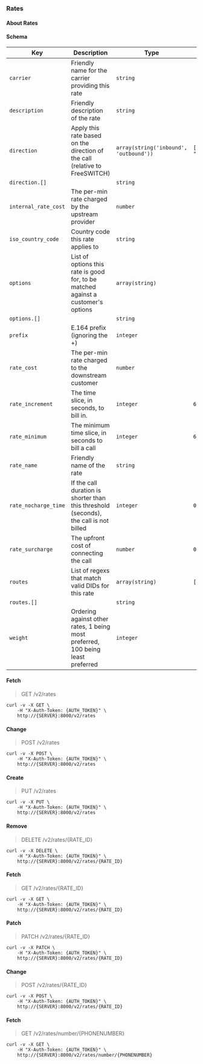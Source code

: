 ### Rates

#### About Rates

#### Schema

Key | Description | Type | Default | Required
--- | ----------- | ---- | ------- | --------
`carrier` | Friendly name for the carrier providing this rate | `string` |   | `false`
`description` | Friendly description of the rate | `string` |   | `false`
`direction` | Apply this rate based on the direction of the call (relative to FreeSWITCH) | `array(string('inbound', 'outbound'))` | `["inbound", "outbound"]` | `false`
`direction.[]` |   | `string` |   | `false`
`internal_rate_cost` | The per-min rate charged by the upstream provider | `number` |   | `false`
`iso_country_code` | Country code this rate applies to | `string` |   | `false`
`options` | List of options this rate is good for, to be matched against a customer's options | `array(string)` |   | `false`
`options.[]` |   | `string` |   | `false`
`prefix` | E.164 prefix (ignoring the +) | `integer` |   | `true`
`rate_cost` | The per-min rate charged to the downstream customer | `number` |   | `true`
`rate_increment` | The time slice, in seconds, to bill in. | `integer` | `60` | `false`
`rate_minimum` | The minimum time slice, in seconds to bill a call | `integer` | `60` | `false`
`rate_name` | Friendly name of the rate | `string` |   | `false`
`rate_nocharge_time` | If the call duration is shorter than this threshold (seconds), the call is not billed | `integer` | `0` | `false`
`rate_surcharge` | The upfront cost of connecting the call | `number` | `0` | `false`
`routes` | List of regexs that match valid DIDs for this rate | `array(string)` | `[]` | `false`
`routes.[]` |   | `string` |   | `false`
`weight` | Ordering against other rates, 1 being most preferred, 100 being least preferred | `integer` |   | `false`


#### Fetch

> GET /v2/rates

```shell
curl -v -X GET \
    -H "X-Auth-Token: {AUTH_TOKEN}" \
    http://{SERVER}:8000/v2/rates
```

#### Change

> POST /v2/rates

```shell
curl -v -X POST \
    -H "X-Auth-Token: {AUTH_TOKEN}" \
    http://{SERVER}:8000/v2/rates
```

#### Create

> PUT /v2/rates

```shell
curl -v -X PUT \
    -H "X-Auth-Token: {AUTH_TOKEN}" \
    http://{SERVER}:8000/v2/rates
```

#### Remove

> DELETE /v2/rates/{RATE_ID}

```shell
curl -v -X DELETE \
    -H "X-Auth-Token: {AUTH_TOKEN}" \
    http://{SERVER}:8000/v2/rates/{RATE_ID}
```

#### Fetch

> GET /v2/rates/{RATE_ID}

```shell
curl -v -X GET \
    -H "X-Auth-Token: {AUTH_TOKEN}" \
    http://{SERVER}:8000/v2/rates/{RATE_ID}
```

#### Patch

> PATCH /v2/rates/{RATE_ID}

```shell
curl -v -X PATCH \
    -H "X-Auth-Token: {AUTH_TOKEN}" \
    http://{SERVER}:8000/v2/rates/{RATE_ID}
```

#### Change

> POST /v2/rates/{RATE_ID}

```shell
curl -v -X POST \
    -H "X-Auth-Token: {AUTH_TOKEN}" \
    http://{SERVER}:8000/v2/rates/{RATE_ID}
```

#### Fetch

> GET /v2/rates/number/{PHONENUMBER}

```shell
curl -v -X GET \
    -H "X-Auth-Token: {AUTH_TOKEN}" \
    http://{SERVER}:8000/v2/rates/number/{PHONENUMBER}
```

